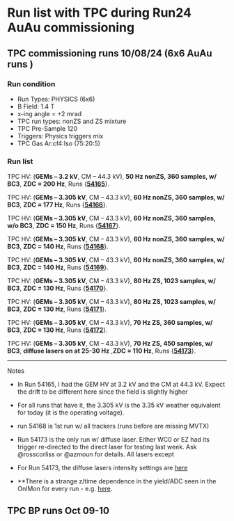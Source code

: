 # Run list with TPC during Run24 AuAu commissioning

## TPC commissioning runs 10/08/24  (6x6 AuAu runs )

### Run condition  

* Run Types: PHYSICS (6x6) 
* B Field: 1.4 T 
* x-ing angle = +2 mrad
* TPC run types: nonZS and ZS mixture 
* TPC Pre-Sample 120 
* Triggers: Physics triggers mix
* TPC Gas Ar:cf4:Iso (75:20:5)  

### Run list

TPC HV: (**GEMs – 3.2 kV**, CM – 44.3 kV), **50 Hz nonZS, 360 samples, w/ BC3**, **ZDC = 200 Hz**, Runs {**[54165](https://chat.sdcc.bnl.gov/sphenix/pl/835ubncq1ideu8upf94uicgkur)**}. 

TPC HV: (**GEMs – 3.305 kV**, CM – 43.3 kV), **60 Hz nonZS, 360 samples, w/ BC3**, **ZDC = 177 Hz**, Runs {**[54166](https://chat.sdcc.bnl.gov/sphenix/pl/zohqwc1pqpgyfe5gt6obzgqb9e)**}. 

TPC HV: (**GEMs – 3.305 kV**, CM – 43.3 kV), **60 Hz nonZS, 360 samples, w/o BC3**, **ZDC = 150 Hz**, Runs {**[54167](https://chat.sdcc.bnl.gov/sphenix/pl/4go8psjin78y9dadt33tm4isar)**}. 

TPC HV: (**GEMs – 3.305 kV**, CM – 43.3 kV), **60 Hz nonZS, 360 samples, w/ BC3**, **ZDC = 140 Hz**, Runs {**[54168](https://chat.sdcc.bnl.gov/sphenix/pl/ottxg5576jyupg3ipad6cwt67y)**}. 

TPC HV: (**GEMs – 3.305 kV**, CM – 43.3 kV), **60 Hz nonZS, 360 samples, w/ BC3**, **ZDC = 140 Hz**, Runs {**[54169](https://chat.sdcc.bnl.gov/sphenix/pl/1okqbh56yirkubojjfuju8sjjr)**}. 

TPC HV: (**GEMs – 3.305 kV**, CM – 43.3 kV), **80 Hz ZS, 1023 samples, w/ BC3**, **ZDC = 130 Hz**, Runs {**[54170](https://chat.sdcc.bnl.gov/sphenix/pl/yqrnbg6pt7gnppfkutg5b9k6da)**}. 

TPC HV: (**GEMs – 3.305 kV**, CM – 43.3 kV), **80 Hz ZS, 1023 samples, w/ BC3**, **ZDC = 130 Hz**, Runs {**[54171](https://chat.sdcc.bnl.gov/sphenix/pl/x6fejrq56pn17p73djmi6ikyhy)**}. 

TPC HV: (**GEMs – 3.305 kV**, CM – 43.3 kV), **70 Hz ZS, 360 samples, w/ BC3**, **ZDC = 130 Hz**, Runs {**[54172](https://chat.sdcc.bnl.gov/sphenix/pl/8fxhujkitiymfdp33pnm7yehbr)**}. 

TPC HV: (**GEMs – 3.305 kV**, CM – 43.3 kV), **70 Hz ZS, 450 samples, w/ BC3**, **diffuse lasers on at 25-30 Hz** ,**ZDC = 110 Hz**, Runs {**[54173](https://chat.sdcc.bnl.gov/sphenix/pl/cq4z9cm6ytnai8p69yepmg646e)**}. 
________________________________________________

Notes

- In Run 54165, I had the GEM HV at 3.2 kV and the CM at 44.3 kV. Expect the drift to be different here since the field is slightly higher

- For all runs that have it, the 3.305 kV is the 3.35 kV weather equivalent for today (it is the operating voltage).

- run 54168 is 1st run w/ all trackers (runs before are missing MVTX)

- Run 54173 is the only run w/ diffuse laser. Either WC0 or EZ had its trigger re-directed to the direct laser for testing last week. Ask @rosscorliss or @azmoun for details. All lasers except 

- For Run 54173, the diffuse lasers intensity settings are [here](https://chat.sdcc.bnl.gov/sphenix/pl/rnwr3pna8tbjfyrdwuy3fxokze)

- **There is a strange z/time dependence in the yield/ADC seen in the OnlMon for every run - e.g. [here](https://chat.sdcc.bnl.gov/sphenix/pl/n7ikup1j6fbejqqkxzf83odjic).

## TPC BP runs Oct 09-10  

